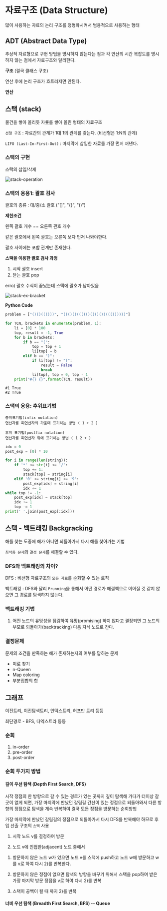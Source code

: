 # 자료구조 (Data Structure)

많이 사용하는 자료의 논리 구조를 정형화시켜서 범용적으로 사용하는 형태



## ADT (Abstract Data Type)

추상적 자료형으로 구현 방법을 명시하지 않는다는 점과 각 연산의 시간 복잡도를 명시하지 않는 점에서 자료구조와 달리한다.

**구조** (결국 클래스 구조)

연산 후에 논리 구조가 흐트러지면 안된다.

**연산**



## 스택 (stack)

물건을 쌓아 올리듯 자룟를 쌓아 올린 형태의 자료구조

`선형 구조` : 자료간의 관계가 1대 1의 관계를 갖는다. (비선형은 1:N의 관계)

`LIFO (Last-In-First-Out)` : 마지막에 삽입한 자료를 가장 먼저 꺼낸다.



### 스택의 구현

스택의 삽입/삭제

![stack-operation](C:\Workspace\ssafy-algorithm\image\stack-operation.png)



### 스택의 응용1: 괄호 검사

괄호의 종류 : 대/중/소 괄호 ("[]", "{}", "()")

**제한조건**

왼쪽 괄호 개수 == 오른쪽 관호 개수

같은 괄호에서 왼쪽 괄호는 오른쪽 보다 먼저 나와야한다.

괄호 사이에는 포함 관계만 존재한다.

**스택을 이용한 괄호 검사 과정**

1. 시작 괄호 insert
2. 닫는 괄호 pop

erro) 괄호 수식이 끝났는데 스택에 괄호가 남아있음

![stack-ex-bracket](C:\Workspace\ssafy-algorithm\image\stack-ex-bracket.png)

**Python Code**

```python
problem = ["()()((()))", "((()((((()()((()())((())))))"]

for TCN, brackets in enumerate(problem, 1):
    li = [0] * 100
    top, result = -1, True
    for b in brackets:
        if b == "(":
            top = top + 1
            li[top] = b
        elif b == ")":
            if li[top] != "(":
                result = False
                break
            li[top], top = 0, top - 1
    print("#{} {}".format(TCN, result))
```

```
#1 True
#2 True
```

### 스택의 응용: 후위표기법

```
중위표기법(infix notation)
연산자를 피연산자의 가운데 표기하는 방법 ( 1 + 2 )

후위 표기법(postfix notation)
연산자를 피연산자 뒤에 표기하는 방법 ( 1 2 + )
```

```python
idx = 0
post_exp = [0] * 10

for i in range(len(string)):
    if '*' <= str[i] <= '/':
        top += 1:
        stack[top] = string[i]
    elif '0' <= string[i] <= '9':
        post_exp[idx] = string[i]
        idx += 1
while top != -1:
    post_exp[idx] = stack[top]
    idx += 1
    top -= 1
print(' '.join(post_exp[:idx]))
```



## 스택 - 백트래킹 Backgracking

해를 찾는 도중에 해가 아니면 되돌아가서 다시 해를 찾아가는 기법

`최적화 문제`와 `결정 문제`를 해결할 수 있다.

### DFS와 백트래킹의 차이?

DFS : 비선형 자료구조의 `모든 자료`를 순회할 수 있는 로직

백트래킹 : DFS와 달리 `Prunning`을 통해서 어떤 경로가 해결책으로 이어질 것 같지 않으면 그 경로를 탐색하지 않는다.

### 백트래킹 기법

1. 어떤 노드의 유망성을 점검하여 유망(promising) 하지 않다고 결정되면 그 노드의 부모로 되돌아가(backtracking) 다음 자식 노드로 간다.

### 결정문제

문제의 조건을 만족하는 해가 존재하는지의 여부를 답하는 문제

- 미로 찾기
- n-Queen
- Map coloring
- 부분집합의 합







## 그래프

이진트리, 이진탐색트리, 인덱스트리, 허프만 트리 등등

최단경로 - BFS, 다엑스트라 등등

### 순회 

1. in-order
2. pre-order
3. post-order

### 순회 두가지 방법

#### 깊이 우선 탐색 (Depth First Search, DFS)

시작 정점의 한 방향으로 갈 수 있는 경로가 있는 곳까지 깊이 탐색해 가다가 더이상 갈 곳이 없게 되면, 가장 마지막에 만났던 갈림길 간선이 있는 정점으로 되돌아와서 다른 방향의 정점으로 탐색을 계속 반복하여 결국 모든 정점을 방문하는 순회방법

가장 마지막에 만났던 갈림길의 정점으로 되돌아가서 다시 DFS를 반복해야 하므로 후입 선출 구조의 `스택` 사용

1) 시작 노드 v를 결정하여 방문

2) 노드 v에 인접한(adjacent) 노드 중에서 

1. 방문하지 않은 노드 w가 있으면 노드 v를 스택에 push하고 노드 w에 방문하고 w를 v로 하여 다시 2)를 반복한다.

2. 방문하지 않은 정점이 없으면 탐색의 방향을 바꾸기 위해서 스택을 pop하여 받은 가장 마지막 방문 정점을 v로 하여 다시 2)를 반복

3) 스택이 공백이 될 때 까지 2)를 반복



#### 너비 우선 탐색 (Breadth First Search, BFS) -- Queue



